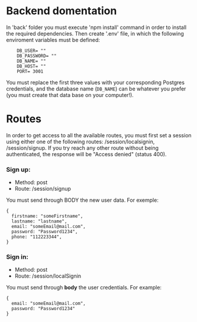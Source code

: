 # Backend domentation 

In 'back' folder you must execute 'npm install' command in order to install the required dependencies. 
Then create '.env' file, in which the following enviroment variables must be defined: 

```
    DB_USER= ""
    DB_PASSWORD= ""
    DB_NAME= ""
    DB_HOST= ""
    PORT= 3001
```

You must replace the first three values with your corresponding Postgres credentials,
and the database name (`DB_NAME`) can be whatever you prefer (you must create that data base on your computer!).


# Routes

In order to get access to all the available routes, you must first set a session using either one of the following
routes: /session/localsignin, /session/signup. 
If you try reach any other route without being authenticated, the response will be "Access denied" (status 400).


### Sign up: 

- Method: post
- Route: /session/signup

You must send through BODY the new user data. For exemple: 

```
{
  firstname: "someFirstname",
  lastname: "lastname",
  email: "someEmail@mail.com",
  password: "Password1234",
  phone: "112223344",
}
```

### Sign in:

- Method: post
- Route: /session/localSignin

You must send through __body__ the user credentials. For example:

```
{
  email: "someEmail@mail.com",
  password: "Password1234"
}
```






